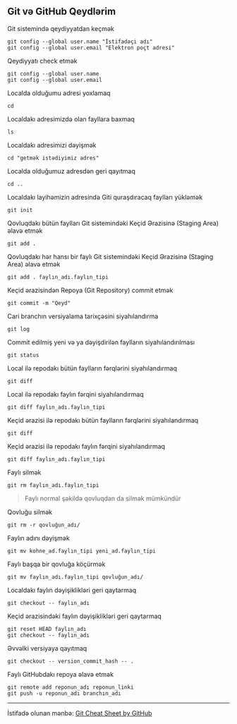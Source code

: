 ## Git və GitHub Qeydlərim

Git sistemində qeydiyyatdan keçmək
```
git config --global user.name "İstifadəçi adı"
git config --global user.email "Elektron poçt adresi"
```
Qeydiyyatı check etmək
```
git config --global user.name
git config --global user.email
```
Localda olduğumu adresi yoxlamaq
```
cd
```
Localdakı adresimizdə olan fayllara baxmaq
```
ls
```
Localdakı adresimizi dəyişmək
```
cd "getmək istədiyimiz adres"
```
Localda olduğumuz adresdən geri qayıtmaq
```
cd ..
```
Localdakı layihəmizin adresində Giti quraşdıracaq faylları yükləmək
```
git init
```
Qovluqdakı bütün faylları Git sistemindəki Keçid Ərazisinə (Staging Area) əlavə etmək
```
git add .
```
Qovluqdakı hər hansı bir faylı Git sistemindəki Keçid Ərazisinə (Staging Area) əlavə etmək
```
git add . faylın_adı.faylın_tipi
```
Keçid ərazisindən Repoya (Git Repository) commit etmək
```
git commit -m "Qeyd"
```
Cari branchın versiyalama tarixçəsini siyahılandırma
```
git log
```
Commit edilmiş yeni və ya dəyişdirilən faylların siyahılandırılması
```
git status
```
Local ilə repodakı bütün faylların fərqlərini siyahılandırmaq
```
git diff
```
Local ilə repodakı faylın fərqini siyahılandırmaq
```
git diff faylın_adı.faylın_tipi
```
Keçid ərazisi ilə repodakı bütün faylların fərqlərini siyahılandırmaq
```
git diff
```
Keçid ərazisi ilə repodakı faylın fərqini siyahılandırmaq
```
git diff faylın_adı.faylın_tipi
```
Faylı silmək
```
git rm faylın_adı.faylın_tipi
```
>Faylı normal şəkildə qovluqdan da silmək mümkündür

Qovluğu silmək
```
git rm -r qovluğun_adı/
```
Faylın adını dəyişmək
```
git mv kohne_ad.faylın_tipi yeni_ad.faylın_tipi
```
Faylı başqa bir qovluğa köçürmək
```
git mv faylın_adı.faylın_tipi qovluğun_adı/
```
Localdakı faylın dəyişiklikləri geri qaytarmaq
```
git checkout -- faylın_adı
```
Keçid ərazisindəki faylın dəyişiklikləri geri qaytarmaq
```
git reset HEAD faylın_adı
git checkout -- faylın_adı
```
Əvvəlki versiyaya qayıtmaq
```
git checkout -- version_commit_hash -- .
```
Faylı GitHubdakı repoya əlavə etmək
```
git remote add reponun_adı reponun_linki
git push -u reponun_adı branchın_adı
```
___
İstifadə olunan mənbə: 
[Git Cheat Sheet by GitHub](https://github.github.com/training-kit/downloads/github-git-cheat-sheet.pdf)
